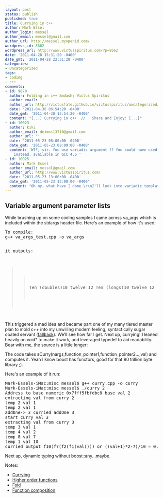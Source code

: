 ```yaml
---
layout: post
status: publish
published: true
title: Currying in c++
author: Mark Essel
author_login: messel
author_email: messel@gmail.com
author_url: http://messel.myopenid.com/
wordpress_id: 8662
wordpress_url: http://www.victusspiritus.com/?p=8662
date: '2011-04-28 15:31:20 -0400'
date_gmt: '2011-04-28 22:31:20 -0400'
categories:
- Uncategorized
tags:
- coding
- c++
comments:
- id: 9870
  author: Folding in c++ &mdash; Victus Spiritus
  author_email: ''
  author_url: http://victusfate.github.io/victusspiritus/uncategorized/2011/04/30/folding-in-c/
  date: '2011-04-30 06:54:20 -0400'
  date_gmt: '2011-04-30 13:54:20 -0400'
  content: "[...] Currying in c++  //   Share and Enjoy: [...]"
- id: 10023
  author: kiki
  author_email: deimos13710@gmail.com
  author_url: ''
  date: '2011-05-23 08:00:00 -0400'
  date_gmt: '2011-05-23 08:00:00 -0400'
  content: 'WTF, sir. You use variadic argument ?? You could have used  variadic template
    instead. available in GCC 4.6 '
- id: 10025
  author: Mark Essel
  author_email: messel@gmail.com
  author_url: http://www.victusspiritus.com/
  date: '2011-05-23 13:00:00 -0400'
  date_gmt: '2011-05-23 13:00:00 -0400'
  content: "Oh my, what have I done.\r\nI'll look into variadic templates asap."
---
```

<h2>Variable argument parameter lists</h2>
<p>While brushing up on some coding samples I came across va_args which is included within the stdargs header file. Here's an example of how it's used:<br />
<script src="https://gist.github.com/946781.js"> </script></p>
<pre>
To compile:
g++ va_args_test.cpp -o va_args 

it outputs:
>>Ten (doubles)10 twelve 12
>>Ten (longs)10 twelve 12

</pre>
<p>This triggered a mad idea and became part one of my many tiered master plan to mold c++ into my unwilling modern feeling, syntactically sugar coated servant (<a href="http://rubini.us/">fallback</a>). We'll see how far I get. Next up, currying! I leaned heavily on void* to make it work, and leveraged typedef to aid readability. Bear with me, the source is a little longer:<br />
<script src="https://gist.github.com/947474.js?file=curry.cpp"></script></p>
<p>The code takes sCurry<double>(nargs,function_pointer1,function_pointer2...,val) and computes it. Yeah I know boost has functors, good for that 80 trillion byte library ;).</p>
<p>Here's an example of it run:</p>
<pre>
Mark-Essels-iMac:misc messel$ g++ curry.cpp -o curry
Mark-Essels-iMac:misc messel$ ./curry 2
Address to base numeric 0x7fff5fbfdbc8 base val 2
extracting val from curry 2
temp 2 val 1
temp 2 val 1
addOne-> 3 curried addOne 3
start curry val 3
extracting val from curry 3
temp 3 val 1
temp 4 val 2
temp 8 val 7
temp 1 val 10
curried output f10(f7(f2(f1(val)))) or ((val+1)*2-7)/10 = 0.1
</pre>
<p>Next up, dynamic typing without boost::any...maybe.</p>
<p>Notes:</p>
<ul>
<li><a href="http://en.wikipedia.org/wiki/Currying">Currying</a></li>
<li><a href="http://en.wikipedia.org/wiki/Higher_order_function">Higher order functions</a></li>
<li><a href="http://en.wikipedia.org/wiki/Fold_(higher-order_function)">Fold</a></li>
<li><a href="http://en.wikipedia.org/wiki/Function_composition_(computer_science)">Function composition</a></li>
</ul>
<p><script type="text/javascript" src="https://ajax.googleapis.com/ajax/libs/jquery/1.5.1/jquery.min.js"></script><br />
<script type="text/javascript" src="https://ajax.googleapis.com/ajax/libs/jqueryui/1.8.10/jquery-ui.min.js"></script><br />
<script type="text/javascript"<br />
src="https://gist.github.com/raw/949945/1468755b2659aa0206ef4b0060100b152f44a8d3/growingdivs.js"></script></p>
